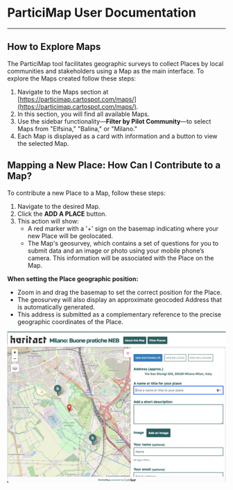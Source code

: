 # ParticiMap User Documentation
---

## How to Explore Maps

The ParticiMap tool facilitates geographic surveys to collect Places by local communities and stakeholders using a Map as the main interface. To explore the Maps created follow these steps:

1. Navigate to the Maps section at [https://particimap.cartospot.com/maps/](https://particimap.cartospot.com/maps/).
2. In this section, you will find all available Maps. 
3. Use the sidebar functionality—**Filter by Pilot Community**—to select Maps from "Elfsina," "Balina," or "Milano."
4. Each Map is displayed as a card with information and a button to view the selected Map.

## Mapping a New Place: How Can I Contribute to a Map?

To contribute a new Place to a Map, follow these steps:

1. Navigate to the desired Map.
2. Click the **ADD A PLACE** button.
3. This action will show:
   * A red marker with a '+' sign on the basemap indicating where your new Place will be geolocated.
   * The Map's geosurvey, which contains a set of questions for you to submit data and an image or photo using your mobile phone’s camera. This information will be associated with the Place on the Map.

**When setting the Place geographic position:**

* Zoom in and drag the basemap to set the correct position for the Place.
* The geosurvey will also display an approximate geocoded Address that is automatically generated.
* This address is submitted as a complementary reference to the precise geographic coordinates of the Place.

![Map Example](images/ParticiMap_Mapping_a_New_Place.png)

